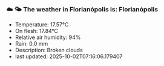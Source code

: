 ### ☁️ 🌤️  The weather in Florianópolis is: Florianópolis

- Temperature: 17.57°C
- On flesh: 17.84°C
- Relative air humidity: 94%
- Rain: 0.0 mm
- Description: Broken clouds
- last updated: 2025-10-02T07:16:06.179407
